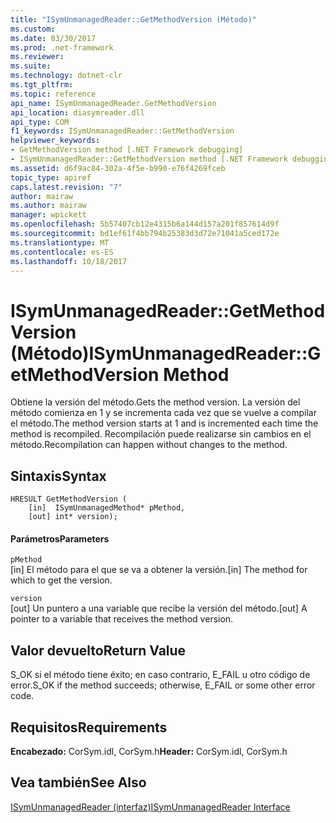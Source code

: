 ```yaml
---
title: "ISymUnmanagedReader::GetMethodVersion (Método)"
ms.custom: 
ms.date: 03/30/2017
ms.prod: .net-framework
ms.reviewer: 
ms.suite: 
ms.technology: dotnet-clr
ms.tgt_pltfrm: 
ms.topic: reference
api_name: ISymUnmanagedReader.GetMethodVersion
api_location: diasymreader.dll
api_type: COM
f1_keywords: ISymUnmanagedReader::GetMethodVersion
helpviewer_keywords:
- GetMethodVersion method [.NET Framework debugging]
- ISymUnmanagedReader::GetMethodVersion method [.NET Framework debugging]
ms.assetid: d6f9ac84-302a-4f5e-b990-e76f4269fceb
topic_type: apiref
caps.latest.revision: "7"
author: mairaw
ms.author: mairaw
manager: wpickett
ms.openlocfilehash: 5b57407cb12e4315b6a144d157a201f857614d9f
ms.sourcegitcommit: bd1ef61f4bb794b25383d3d72e71041a5ced172e
ms.translationtype: MT
ms.contentlocale: es-ES
ms.lasthandoff: 10/18/2017
---
```

# <a name="isymunmanagedreadergetmethodversion-method"></a><span data-ttu-id="a9f58-102">ISymUnmanagedReader::GetMethodVersion (Método)</span><span class="sxs-lookup"><span data-stu-id="a9f58-102">ISymUnmanagedReader::GetMethodVersion Method</span></span>
<span data-ttu-id="a9f58-103">Obtiene la versión del método.</span><span class="sxs-lookup"><span data-stu-id="a9f58-103">Gets the method version.</span></span> <span data-ttu-id="a9f58-104">La versión del método comienza en 1 y se incrementa cada vez que se vuelve a compilar el método.</span><span class="sxs-lookup"><span data-stu-id="a9f58-104">The method version starts at 1 and is incremented each time the method is recompiled.</span></span> <span data-ttu-id="a9f58-105">Recompilación puede realizarse sin cambios en el método.</span><span class="sxs-lookup"><span data-stu-id="a9f58-105">Recompilation can happen without changes to the method.</span></span>  
  
## <a name="syntax"></a><span data-ttu-id="a9f58-106">Sintaxis</span><span class="sxs-lookup"><span data-stu-id="a9f58-106">Syntax</span></span>  
  
```  
HRESULT GetMethodVersion (  
    [in]  ISymUnmanagedMethod* pMethod,  
    [out] int* version);  
```  
  
#### <a name="parameters"></a><span data-ttu-id="a9f58-107">Parámetros</span><span class="sxs-lookup"><span data-stu-id="a9f58-107">Parameters</span></span>  
 `pMethod`  
 <span data-ttu-id="a9f58-108">[in] El método para el que se va a obtener la versión.</span><span class="sxs-lookup"><span data-stu-id="a9f58-108">[in] The method for which to get the version.</span></span>  
  
 `version`  
 <span data-ttu-id="a9f58-109">[out] Un puntero a una variable que recibe la versión del método.</span><span class="sxs-lookup"><span data-stu-id="a9f58-109">[out] A pointer to a variable that receives the method version.</span></span>  
  
## <a name="return-value"></a><span data-ttu-id="a9f58-110">Valor devuelto</span><span class="sxs-lookup"><span data-stu-id="a9f58-110">Return Value</span></span>  
 <span data-ttu-id="a9f58-111">S_OK si el método tiene éxito; en caso contrario, E_FAIL u otro código de error.</span><span class="sxs-lookup"><span data-stu-id="a9f58-111">S_OK if the method succeeds; otherwise, E_FAIL or some other error code.</span></span>  
  
## <a name="requirements"></a><span data-ttu-id="a9f58-112">Requisitos</span><span class="sxs-lookup"><span data-stu-id="a9f58-112">Requirements</span></span>  
 <span data-ttu-id="a9f58-113">**Encabezado:** CorSym.idl, CorSym.h</span><span class="sxs-lookup"><span data-stu-id="a9f58-113">**Header:** CorSym.idl, CorSym.h</span></span>  
  
## <a name="see-also"></a><span data-ttu-id="a9f58-114">Vea también</span><span class="sxs-lookup"><span data-stu-id="a9f58-114">See Also</span></span>  
 [<span data-ttu-id="a9f58-115">ISymUnmanagedReader (interfaz)</span><span class="sxs-lookup"><span data-stu-id="a9f58-115">ISymUnmanagedReader Interface</span></span>](../../../../docs/framework/unmanaged-api/diagnostics/isymunmanagedreader-interface.md)
